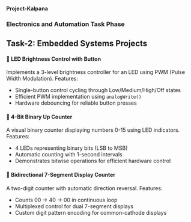 #### Project-Kalpana

### Electronics and Automation Task Phase

## Task-2: Embedded Systems Projects

#### 📖 LED Brightness Control with Button
Implements a 3-level brightness controller for an LED using PWM (Pulse Width Modulation). Features:
- Single-button control cycling through Low/Medium/High/Off states
- Efficient PWM implementation using `analogWrite()`
- Hardware debouncing for reliable button presses

#### 📖 4-Bit Binary Up Counter
A visual binary counter displaying numbers 0-15 using LED indicators. Features:
- 4 LEDs representing binary bits (LSB to MSB)
- Automatic counting with 1-second intervals
- Demonstrates bitwise operations for efficient hardware control

#### 📖 Bidirectional 7-Segment Display Counter
A two-digit counter with automatic direction reversal. Features:
- Counts 00 → 40 → 00 in continuous loop
- Multiplexed control for dual 7-segment displays
- Custom digit pattern encoding for common-cathode displays
